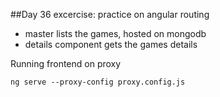 ##Day 36 excercise: practice on angular routing
-   master lists the games, hosted on mongodb
-   details component gets the games details


Running frontend on proxy
```
ng serve --proxy-config proxy.config.js
```



